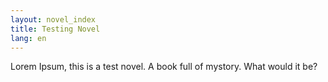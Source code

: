 ```yaml
---
layout: novel_index
title: Testing Novel
lang: en
---
```

Lorem Ipsum, this is a test novel. A book full of mystory. What would it be?